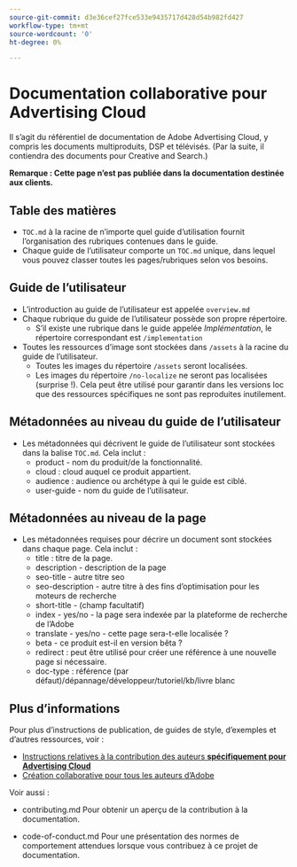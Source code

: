 ```yaml
---
source-git-commit: d3e36cef27fce533e9435717d428d54b982fd427
workflow-type: tm+mt
source-wordcount: '0'
ht-degree: 0%

---
```

# Documentation collaborative pour Advertising Cloud

Il s’agit du référentiel de documentation de Adobe Advertising Cloud, y compris les documents multiproduits, DSP et télévisés. (Par la suite, il contiendra des documents pour Creative and Search.)

**Remarque : Cette page n’est pas publiée dans la documentation destinée aux clients.**

## Table des matières

+ `TOC.md` à la racine de n’importe quel guide d’utilisation fournit l’organisation des rubriques contenues dans le guide.
+ Chaque guide de l’utilisateur comporte un `TOC.md` unique, dans lequel vous pouvez classer toutes les pages/rubriques selon vos besoins.


## Guide de l’utilisateur

+ L’introduction au guide de l’utilisateur est appelée `overview.md`
+ Chaque rubrique du guide de l’utilisateur possède son propre répertoire.
   + S’il existe une rubrique dans le guide appelée *Implémentation*, le répertoire correspondant est `/implementation`
+ Toutes les ressources d’image sont stockées dans `/assets` à la racine du guide de l’utilisateur.
   + Toutes les images du répertoire `/assets` seront localisées.
   + Les images du répertoire `/no-localize` ne seront pas localisées (surprise !). Cela peut être utilisé pour garantir dans les versions loc que des ressources spécifiques ne sont pas reproduites inutilement.

## Métadonnées au niveau du guide de l’utilisateur

+ Les métadonnées qui décrivent le guide de l’utilisateur sont stockées dans la balise `TOC.md`. Cela inclut :
   + product - nom du produit/de la fonctionnalité.
   + cloud : cloud auquel ce produit appartient.
   + audience : audience ou archétype à qui le guide est ciblé.
   + user-guide - nom du guide de l’utilisateur.

## Métadonnées au niveau de la page

+ Les métadonnées requises pour décrire un document sont stockées dans chaque page. Cela inclut :
   + title : titre de la page.
   + description - description de la page
   + seo-title - autre titre seo
   + seo-description - autre titre à des fins d’optimisation pour les moteurs de recherche
   + short-title - (champ facultatif)
   + index - yes/no - la page sera indexée par la plateforme de recherche de l’Adobe
   + translate - yes/no - cette page sera-t-elle localisée ?
   + beta - ce produit est-il en version bêta ?
   + redirect : peut être utilisé pour créer une référence à une nouvelle page si nécessaire.
   + doc-type : référence (par défaut)/dépannage/développeur/tutoriel/kb/livre blanc

## Plus d’informations

Pour plus d’instructions de publication, de guides de style, d’exemples et d’autres ressources, voir :

+ [Instructions relatives à la contribution des auteurs  **spécifiquement pour Advertising Cloud**](https://wiki.corp.adobe.com/pages/viewpage.action?spaceKey=EfficientFrontier&amp;title=Contributing+Author+Guidelines+for+Advertising+Cloud+Help)
+ [Création collaborative pour tous les auteurs d’Adobe](https://experienceleague.adobe.com/docs/authoring-guide-exl/using/home.html)

Voir aussi :

+ contributing.md Pour obtenir un aperçu de la contribution à la documentation.

<!-- * guidelines.md For an overview on what is expected in contributions and how to compose your documentation contributions. -->
+ code-of-conduct.md Pour une présentation des normes de comportement attendues lorsque vous contribuez à ce projet de documentation.
